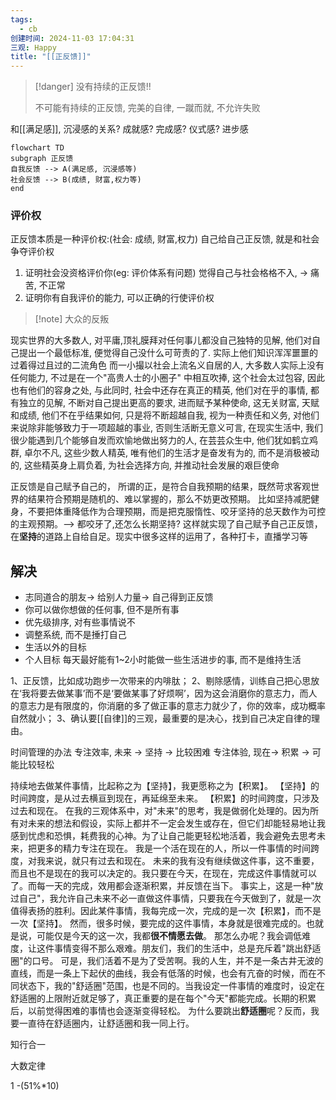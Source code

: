 ```yaml
---
tags:
  - cb
创建时间: 2024-11-03 17:04:31
三观: Happy
title: "[[正反馈]]"
---
```

> [!danger] 没有持续的正反馈!!
> 
> 不可能有持续的正反馈, 完美的自律, 一蹴而就, 不允许失败



和[[满足感]], 沉浸感的关系? 
成就感? 完成感? 仪式感? 进步感


```mermaid
flowchart TD
subgraph 正反馈
自我反馈 --> A(满足感, 沉浸感等)
社会反馈 --> B(成绩, 财富,权力等)
end

```



### 评价权
正反馈本质是一种评价权:(社会: 成绩, 财富,权力) 
自己给自己正反馈, 就是和社会争夺评价权
1. 证明社会没资格评价你(eg: 评价体系有问题)
觉得自己与社会格格不入, -> 痛苦, 不正常 
2. 证明你有自我评价的能力, 可以正确的行使评价权


> [!note] 大众的反叛
> 
现实世界的大多数人, 对平庸,顶礼膜拜对任何事儿都没自己独特的见解, 他们对自己提出一个最低标准, 便觉得自己没什么可苛责的了. 
实际上他们知识浑浑噩噩的过着得过且过的二流角色
而一小撮以社会上流名义自居的人, 大多数人实际上没有任何能力, 不过是在一个"高贵人士的小圈子" 中相互吹捧, 这个社会太过包容, 因此也有他们的容身之处, 
与此同时, 社会中还存在真正的精英, 他们对在乎的事情, 都有独立的见解, 不断对自己提出更高的要求, 进而赋予某种使命, 这无关财富, 天赋和成绩, 他们不在乎结果如何, 只是将不断超越自我, 视为一种责任和义务, 对他们来说除非能够致力于一项超越的事业, 否则生活断无意义可言, 
在现实生活中, 我们很少能遇到几个能够自发而欢愉地做出努力的人, 在芸芸众生中, 他们犹如鹤立鸡群, 卓尔不凡, 这些少数人精英, 唯有他们的生活才是奋发有为的, 而不是消极被动的, 这些精英身上肩负着, 为社会选择方向, 并推动社会发展的艰巨使命

正反馈是自己赋予自己的，
所谓的正，是符合自我预期的结果，既然苛求客观世界的结果符合预期是随机的、难以掌握的，那么不妨更改预期。
比如坚持减肥健身，不要把体重降低作为合理预期，而是把克服惰性、咬牙坚持的总天数作为可控的主观预期。--> 都咬牙了,还怎么长期坚持? 
这样就实现了自己赋予自己正反馈，在**坚持**的道路上自给自足。现实中很多这样的运用了，各种打卡，直播学习等


## 解决

* 志同道合的朋友-> 给别人力量-> 自己得到正反馈
* 你可以做你想做的任何事, 但不是所有事
* 优先级排序, 对有些事情说不
* 调整系统, 而不是捶打自己
* 生活以外的目标
* 个人目标
每天最好能有1~2小时能做一些生活进步的事, 而不是维持生活

1、正反馈，比如成功跑步一次带来的内啡肽；
2、剔除感情，训练自己把心思放在‘我将要去做某事’而不是‘要做某事了好烦啊’，因为这会消磨你的意志力，而人的意志力是有限度的，你消磨的多了做正事的意志力就少了，你的效率，成功概率自然就小；
3、确认要[[自律]]的三观，最重要的是决心，找到自己决定自律的理由。


时间管理的办法
专注效率, 未来 -> 坚持 -> 比较困难
专注体验, 现在-> 积累 -> 可能比较轻松

持续地去做某件事情，比起称之为【坚持】，我更愿称之为【积累】。
【坚持】的时间跨度，是从过去横亘到现在，再延绵至未来。
【积累】的时间跨度，只涉及过去和现在。
在我的三观体系中，对"未来"的思考，我是做弱化处理的。因为所有对未来的想法和假设，实际上都并不一定会发生或存在，但它们却能轻易地让我感到忧虑和恐惧，耗费我的心神。为了让自己能更轻松地活着，我会避免去思考未来，把更多的精力专注在现在。 
我是一个活在现在的人，所以一件事情的时间跨度，对我来说，就只有过去和现在。
未来的我有没有继续做这件事，这不重要，而且也不是现在的我可以决定的。我只要在今天，在现在，完成这件事情就可以了。而每一天的完成，效用都会逐渐积累，并反馈在当下。
事实上，这是一种"放过自己"，我允许自己未来不必一直做这件事情，只要我在今天做到了，就是一次值得表扬的胜利。因此某件事情，我每完成一次，完成的是一次【积累】，而不是一次【坚持】。 
然而，很多时候，要完成的这件事情，本身就是很难完成的。也就是说，可能仅是今天的这一次，我都**很不情愿去做**。
那怎么办呢？我会调低难度，让这件事情变得不那么艰难。朋友们，我们的生活中，总是充斥着"跳出舒适圈"的口号。
可是，我们活着不是为了受苦啊。我的人生，并不是一条古井无波的直线，而是一条上下起伏的曲线，我会有低落的时候，也会有亢奋的时候，而在不同状态下，我的"舒适圈"范围，也是不同的。当我设定一件事情的难度时，设定在舒适圈的上限附近就足够了，真正重要的是在每个"今天"都能完成。长期的积累后，以前觉得困难的事情也会逐渐变得轻松。
为什么要跳出**舒适圈**呢？反而，我要一直待在舒适圈内，让舒适圈和我一同上行。

知行合一


大数定律

1 -(51%*10)

